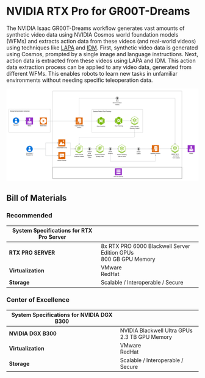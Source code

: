 # NVIDIA RTX Pro for GR00T-Dreams

The NVIDIA Isaac GR00T-Dreams workflow generates vast amounts of synthetic video data using NVIDIA Cosmos world foundation models (WFMs) and extracts action data from these videos (and real-world videos) using techniques like [LAPA](https://latentactionpretraining.github.io/) and [IDM](https://openai.com/index/vpt/). First, synthetic video data is generated using Cosmos, prompted by a single image and language instructions. Next, action data is extracted from these videos using LAPA and IDM. This action data extraction process can be applied to any video data, generated from different WFMs. This enables robots to learn new tasks in unfamiliar environments without needing specific teleoperation data.

![Reference Architecture Diagram](reference_architecture_diagram.png)

## Bill of Materials

### Recommended

| **System Specifications for RTX Pro Server** |                                         |
|----------------------------------------------|-----------------------------------------|
| **RTX PRO SERVER**                          | 8x RTX PRO 6000 Blackwell Server Edition GPUs<br>800 GB GPU Memory  |
| **Virtualization**                          | VMware<br>RedHat                                 |
| **Storage**                                 | Scalable / Interoperable / Secure       |


### Center of Excellence

| **System Specifications for NVIDIA DGX B300**            |                                               |
|---------------------|-----------------------------------------------------------|
| **NVIDIA DGX B300** | NVIDIA Blackwell Ultra GPUs<br>2.3 TB GPU Memory          |
| **Virtualization**  | VMware<br>RedHat                                          |
| **Storage**         | Scalable / Interoperable / Secure                         |

